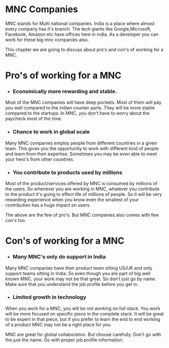 # MNC Companies

MNC stands for Multi national companies. India is a place where almost every company has it's branch. The tech giants like Google,Microsoft, Facebook, Amazon etc have offices here in india. As a developer you can work for these big mnc companies also.

This chapter we are going to discuss about pro's and con's of working for a MNC.

# Pro's of working for a MNC

* ### Economically more rewarding and stable.

Most of the MNC companies will have deep pockets. Most of them will pay you well compared to the indian counter parts. They will be more stable compared to the startups. In MNC, you don't have to worry about the paycheck most of the time.

* ### Chance to work in global scale

Many MNC companies employ people from different countries in a given team. This gives you the opportunity to work with different kind of people and learn from their expertise. Sometimes you may be even able to meet your hero's from other countries.

* ### You contribute to products used by millions

Most of the product/services offered by MNC is consumed by millions of the users. So whenever you are working in MNC, whatever you contribute to the product it's going to effect life of millions of people. So it will be very rewarding experience when you know even the smallest of your contribution has a huge impact on users.

The above are the few of pro's. But MNC companies also comes with few con's too.

# Con's of working for a MNC

* ### Many MNC's only do support in India

Many MNC companies have their product team sitting US/UK and only support teams sitting in India. So even though you are part of big well known MNC, your work may not be that great. So don't just go by name. Make sure that you understand the job profile before you get in.

* ### Limited growth in technology

When you work for a MNC, you will be not working on full stack. You work will be more focused on specific piece in the complete stack. It will be great to be expert in that piece, but if you prefer to learn the end to end working of a product MNC may not be a right place for you.

MNC are great for global collaboration. But choose carefully. Don't go with the just the name. Go with proper job profile information.



